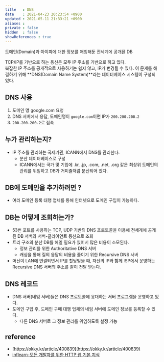 ```yaml
---
title   : DNS 
date    : 2021-04-23 20:23:54 +0900
updated : 2021-05-11 21:33:21 +0900
aliases : 
private : false
hidden  : false
showReferences : true
---
```

도메인(Domain)과 아이피에 대한 정보를 매칭해둔 전세계에 공개된 DB

TCP/IP를 기반으로 하는 통신은 모두 IP 주소를 기반으로 하고 있다.  
복잡한 IP 주소를 공개적으로 사용하기는 쉽지 않고, IP가 변경될 수 있다. 이 문제를 해결하기 위해 **DNS(Domain Name System)**라는 데이터베이스 시스템이 구성되었다. 
## DNS 사용 
1. 도메인 명 google.com 요청 
2. DNS 서버에서 응답, 도메인명이 `google.com`이면 IP가 `200.200.200.2`
3. `200.200.200.2`로 접속 

## 누가 관리하는지?  
- IP 주소를 관리하는 국제기관, ICANN에서 DNS를 관리한다.  
	- 분산 데이터베이스로 구성  
	- ICANN에서는 국가 및 기업에 .kr, .jp, .com, .net, .org 같은 최상위 도메인의 관리를 위임하고 DB가 거미줄처럼 분산되어 있다.  

## DB에 도메인을 추가하려면 ? 
- 여러 도메인 등록 대행 업체를 통해 인터넷으로 도메인 구입이 가능하다. 

## DB는 어떻게 조회하는가? 
- 53번 포트를 사용하는 TCP, UDP 기반의 DNS 프로토콜을 이용해 전세계에 공개된 DB 서버와 서버-클라이언트 통신으로 조회  
- 트리 구조의 분산 DB를 헤멜 필요가 있어서 많은 비용이 소모된다.
	- 정보 관리를 위한 Authoritative DNS 서버
	- 캐싱을 통해 질의 응답의 비용을 줄이기 위한 Recursive DNS 서버 
- 머신이 LAN에 연결되면서 IP를 할당받을 때, 자신의 IP와 함께 ISP에서 운영하는 Recursive DNS 서버의 주소를 같이 전달 받는다. 


## DNS 레코드
- DNS 서버(네임 서버)들은 DNS 프로토콜에 응대하는 서버 프로그램을 운영하고 있다. 
- 도메인 구입 후, 도메인 구매 대행 업체의 네임 서버에 도메인 정보를 등록할 수 있다. 
	- 다른 DNS 서버로 그 정보 관리를 위임하도록 설정 가능 

## reference 
- [https://okky.kr/article/400839](https://okky.kr/article/400839)
- [inflearn-모든 개발자를 위한 HTTP 웹 기본 지식](https://inf.run/q4wV)
